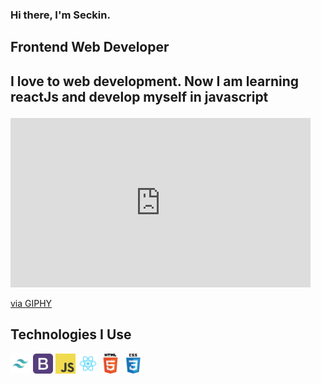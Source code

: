 ### Hi there, I'm Seckin.  

##  Frontend Web Developer

## <p color="cyan" >I love to web development. Now I am learning reactJs and develop myself in javascript </p>

<div float="right"> 
  <iframe src="https://giphy.com/embed/Yv66XRlbWCuQw" width="480" height="271" frameBorder="0" class="giphy-embed" allowFullScreen></iframe><p><a href="https://giphy.com/gifs/nasa-moon-Yv66XRlbWCuQw">via GIPHY</a></p>
  </di>


## Technologies I Use

<div>
<img src="https://raw.githubusercontent.com/github/explore/80688e429a7d4ef2fca1e82350fe8e3517d3494d/topics/tailwind/tailwind.png" width="32" height="32">
<img src="https://raw.githubusercontent.com/github/explore/80688e429a7d4ef2fca1e82350fe8e3517d3494d/topics/bootstrap/bootstrap.png" width="32" height="32">
<img src="https://raw.githubusercontent.com/github/explore/80688e429a7d4ef2fca1e82350fe8e3517d3494d/topics/javascript/javascript.png" width="32" height="32">
<img src="https://raw.githubusercontent.com/github/explore/80688e429a7d4ef2fca1e82350fe8e3517d3494d/topics/react/react.png" width="32" height="32">
<img src="https://raw.githubusercontent.com/github/explore/80688e429a7d4ef2fca1e82350fe8e3517d3494d/topics/html/html.png" width="32" height="32">
<img src="https://raw.githubusercontent.com/github/explore/80688e429a7d4ef2fca1e82350fe8e3517d3494d/topics/css/css.png" width="32" height="32">
</div>

